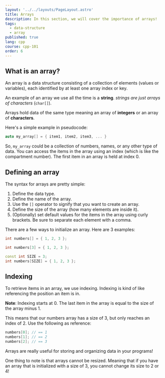```yaml
---
layout: '../../layouts/PageLayout.astro'
title: Arrays
description: In this section, we will cover the importance of arrays!
tags:
  - data-structure
  - array
published: true
lang: cpp
course: cpp-101
order: 6
---
```


## What is an array?
An array is a data structure consisting of a collection of elements (values or variables), each identified by at least one array index or key.

An example of an array we use all the time is a **string**. _strings are just arrays of characters_ (`char[]`).

Arrays hold data of the same type meaning an array of **integers** or an array of **characters**.

Here's a simple example in pseudocode:

```cpp
auto my_array[] = { item1, item2, item3, ... }
```

So, `my_array` could be a collection of numbers, names, or any other type of data. You can access the items in the array using an index (which is like the compartment number). The first item in an array is held at index 0.

## Defining an array
The syntax for arrays are pretty simple:
1. Define the data type.
2. Define the name of the array.
3. Use the `[]` operator to signify that you want to create an array.
4. Define the size of the array (how many elements are inside it).
5. (Optionally) set default values for the items in the array using curly brackets. Be sure to separate each element with a comma.

There are a few ways to initialize an array. Here are 3 examples:
```cpp
int numbers[] = { 1, 2, 3 };
```
```cpp
int numbers[3] = { 1, 2, 3 };
```
```cpp
const int SIZE = 3;
int numbers[SIZE] = { 1, 2, 3 };
```

## Indexing
To retrieve items in an array, we use indexing. Indexing is kind of like referencing the position an item is in.

**Note**: Indexing starts at 0. The last item in the array is equal to the size of the array minus 1.

This means that our numbers array has a size of 3, but only reaches an index of 2. Use the following as reference:

```cpp
numbers[0]; // == 1
numbers[1]; // == 2
numbers[2]; // == 3
```

Arrays are really useful for storing and organizing data in your programs!

One thing to note is that arrays cannot be resized. Meaning that if you have an array that is initialized with a size of 3, you cannot change its size to 2 or 4!
